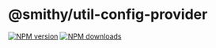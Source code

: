 # @smithy/util-config-provider
[![NPM version](https://img.shields.io/npm/v/@smithy/util-config-provider/latest.svg)](https://www.npmjs.com/package/@smithy/util-config-provider)
[![NPM downloads](https://img.shields.io/npm/dm/@smithy/util-config-provider.svg)](https://www.npmjs.com/package/@smithy/util-config-provider)

